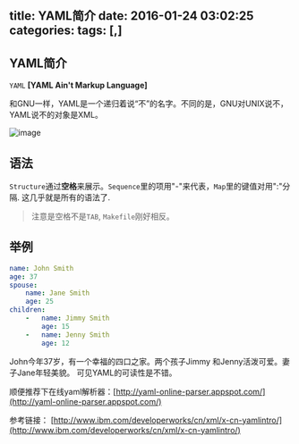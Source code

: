 title: YAML简介
date: 2016-01-24 03:02:25
categories: 
tags: [,]
---
## YAML简介

`YAML` **[YAML Ain't Markup Language]**

和GNU一样，YAML是一个递归着说“不”的名字。不同的是，GNU对UNIX说不，YAML说不的对象是XML。

<!--more-->

![image](http://harchiko.qiniudn.com/3389850854144361888.jpeg)

## 语法

`Structure`通过**空格**来展示。`Sequence`里的项用"-"来代表，`Map`里的键值对用":"分隔.
这几乎就是所有的语法了.

> 注意是空格不是`TAB`, `Makefile`刚好相反。

## 举例

```yaml
name: John Smith
age: 37
spouse:
    name: Jane Smith
    age: 25
children:
    -   name: Jimmy Smith
        age: 15
    -   name: Jenny Smith
        age: 12
```

John今年37岁，有一个幸福的四口之家。两个孩子Jimmy 和Jenny活泼可爱。妻子Jane年轻美貌。
可见YAML的可读性是不错。

顺便推荐下在线yaml解析器：[http://yaml-online-parser.appspot.com/](http://yaml-online-parser.appspot.com/)

参考链接： [http://www.ibm.com/developerworks/cn/xml/x-cn-yamlintro/](http://www.ibm.com/developerworks/cn/xml/x-cn-yamlintro/)